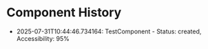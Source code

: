 # Component History

- 2025-07-31T10:44:46.734164: TestComponent - Status: created, Accessibility: 95%
